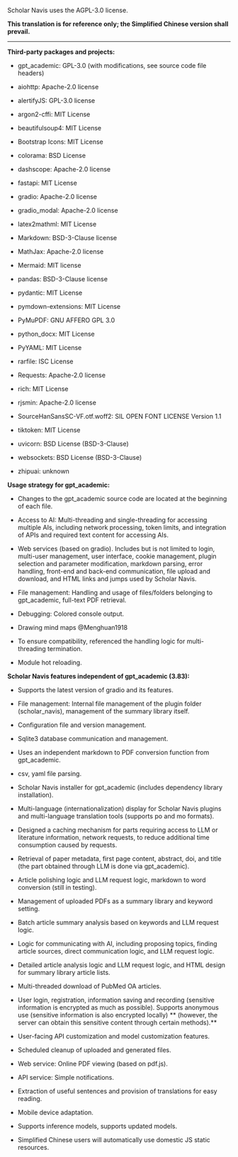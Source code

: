 Scholar Navis uses the AGPL-3.0 license.

**This translation is for reference only; the Simplified Chinese version shall prevail.**

---

**Third-party packages and projects:**

- gpt_academic: GPL-3.0 (with modifications, see source code file headers)

- aiohttp: Apache-2.0 license

- alertifyJS: GPL-3.0 license

- argon2-cffi: MIT License

- beautifulsoup4: MIT License

- Bootstrap Icons: MIT License

- colorama: BSD License

- dashscope: Apache-2.0 license

- fastapi: MIT License

- gradio: Apache-2.0 license

- gradio_modal: Apache-2.0 license

- latex2mathml: MIT License

- Markdown: BSD-3-Clause license

- MathJax: Apache-2.0 license

- Mermaid: MIT license

- pandas: BSD-3-Clause license

- pydantic: MIT License

- pymdown-extensions: MIT License

- PyMuPDF: GNU AFFERO GPL 3.0

- python_docx: MIT License

- PyYAML: MIT License

- rarfile: ISC License

- Requests: Apache-2.0 license

- rich: MIT License

- rjsmin: Apache-2.0 license

- SourceHanSansSC-VF.otf.woff2: SIL OPEN FONT LICENSE Version 1.1

- tiktoken: MIT License

- uvicorn: BSD License (BSD-3-Clause)

- websockets: BSD License (BSD-3-Clause)

- zhipuai: unknown

**Usage strategy for gpt_academic:**

- Changes to the gpt_academic source code are located at the beginning of each file.

- Access to AI: Multi-threading and single-threading for accessing multiple AIs, including network processing, token limits, and integration of APIs and required text content for accessing AIs.

- Web services (based on gradio). Includes but is not limited to login, multi-user management, user interface, cookie management, plugin selection and parameter modification, markdown parsing, error handling, front-end and back-end communication, file upload and download, and HTML links and jumps used by Scholar Navis.

- File management: Handling and usage of files/folders belonging to gpt_academic, full-text PDF retrieval.

- Debugging: Colored console output.

- Drawing mind maps @Menghuan1918

- To ensure compatibility, referenced the handling logic for multi-threading termination.

- Module hot reloading.

**Scholar Navis features independent of gpt_academic (3.83):**

- Supports the latest version of gradio and its features.

- File management: Internal file management of the plugin folder (scholar_navis), management of the summary library itself.

- Configuration file and version management.

- Sqlite3 database communication and management.

- Uses an independent markdown to PDF conversion function from gpt_academic.

- csv, yaml file parsing.

- Scholar Navis installer for gpt_academic (includes dependency library installation).

- Multi-language (internationalization) display for Scholar Navis plugins and multi-language translation tools (supports po and mo formats).

- Designed a caching mechanism for parts requiring access to LLM or literature information, network requests, to reduce additional time consumption caused by requests.

- Retrieval of paper metadata, first page content, abstract, doi, and title (the part obtained through LLM is done via gpt_academic).

- Article polishing logic and LLM request logic, markdown to word conversion (still in testing).

- Management of uploaded PDFs as a summary library and keyword setting.

- Batch article summary analysis based on keywords and LLM request logic.

- Logic for communicating with AI, including proposing topics, finding article sources, direct communication logic, and LLM request logic.

- Detailed article analysis logic and LLM request logic, and HTML design for summary library article lists.

- Multi-threaded download of PubMed OA articles.

- User login, registration, information saving and recording (sensitive information is encrypted as much as possible). Supports anonymous use (sensitive information is also encrypted locally) ** (however, the server can obtain this sensitive content through certain methods).**

- User-facing API customization and model customization features.

- Scheduled cleanup of uploaded and generated files.

- Web service: Online PDF viewing (based on pdf.js).

- API service: Simple notifications.

- Extraction of useful sentences and provision of translations for easy reading.

- Mobile device adaptation.

- Supports inference models, supports updated models.

- Simplified Chinese users will automatically use domestic JS static resources.

